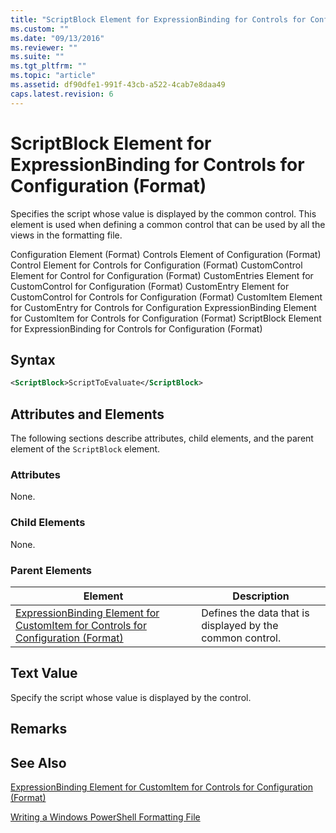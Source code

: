 ```yaml
---
title: "ScriptBlock Element for ExpressionBinding for Controls for Configuration (Format) | Microsoft Docs"
ms.custom: ""
ms.date: "09/13/2016"
ms.reviewer: ""
ms.suite: ""
ms.tgt_pltfrm: ""
ms.topic: "article"
ms.assetid: df90dfe1-991f-43cb-a522-4cab7e8daa49
caps.latest.revision: 6
---
```

# ScriptBlock Element for ExpressionBinding for Controls for Configuration (Format)

Specifies the script whose value is displayed by the common control. This element is used when defining a common control that can be used by all the views in the formatting file.

Configuration Element (Format)
Controls Element of Configuration (Format)
Control Element for Controls for Configuration (Format)
CustomControl Element for Control for Configuration (Format)
CustomEntries Element for CustomControl for Configuration (Format)
CustomEntry Element for CustomControl for Controls for Configuration (Format)
CustomItem Element for CustomEntry for Controls for Configuration
ExpressionBinding Element for CustomItem for Controls for Configuration (Format)
ScriptBlock Element for ExpressionBinding for Controls for Configuration (Format)

## Syntax

```xml
<ScriptBlock>ScriptToEvaluate</ScriptBlock>
```

## Attributes and Elements

The following sections describe attributes, child elements, and the parent element of the `ScriptBlock` element.

### Attributes

None.

### Child Elements

None.

### Parent Elements

|Element|Description|
|-------------|-----------------|
|[ExpressionBinding Element for CustomItem for Controls for Configuration (Format)](./expressionbinding-element-for-customitem-for-controls-for-configuration-format.md)|Defines the data that is displayed by the common control.|

## Text Value

Specify the script whose value is displayed by the control.

## Remarks

## See Also

[ExpressionBinding Element for CustomItem for Controls for Configuration (Format)](./expressionbinding-element-for-customitem-for-controls-for-configuration-format.md)

[Writing a Windows PowerShell Formatting File](./writing-a-windows-powershell-formatting-file.md)
